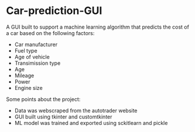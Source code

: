 # Car-prediction-GUI
A GUI built to support a machine learning algorithm that predicts the cost of a car based on the following factors:
- Car manufacturer
- Fuel type
- Age of vehicle
- Transimission type
- Age
- Mileage
- Power
- Engine size

Some points about the project:
- Data was webscraped from the autotrader website
- GUI built using tkinter and customtkinter
- ML model was trained and exported using sckitlearn and pickle
